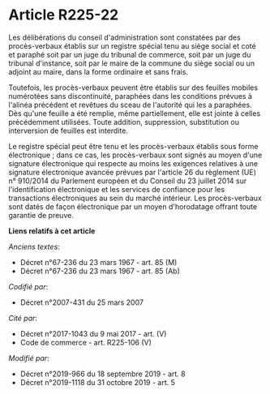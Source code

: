 # Article R225-22

Les délibérations du conseil d'administration sont constatées par des procès-verbaux établis sur un registre spécial tenu au
siège social et coté et paraphé soit par un juge du tribunal de commerce, soit par un juge du tribunal d'instance, soit par
le maire de la commune du siège social ou un adjoint au maire, dans la forme ordinaire et sans frais.

Toutefois, les procès-verbaux peuvent être établis sur des feuilles mobiles numérotées sans discontinuité, paraphées dans les
conditions prévues à l'alinéa précédent et revêtues du sceau de l'autorité qui les a paraphées. Dès qu'une feuille a été
remplie, même partiellement, elle est jointe à celles précédemment utilisées. Toute addition, suppression, substitution ou
interversion de feuilles est interdite.

Le registre spécial peut être tenu et les procès-verbaux établis sous forme électronique ; dans ce cas, les procès-verbaux
sont signés au moyen d'une signature électronique qui respecte au moins les exigences relatives à une signature électronique
avancée prévues par l'article 26 du règlement (UE) n° 910/2014 du Parlement européen et du Conseil du 23 juillet 2014 sur
l'identification électronique et les services de confiance pour les transactions électroniques au sein du marché intérieur.
Les procès-verbaux sont datés de façon électronique par un moyen d'horodatage offrant toute garantie de preuve.

**Liens relatifs à cet article**

_Anciens textes_:

  - Décret n°67-236 du 23 mars 1967 - art. 85 (M)
  - Décret n°67-236 du 23 mars 1967 - art. 85 (Ab)

_Codifié par_:

  - Décret n°2007-431 du 25 mars 2007

_Cité par_:

  - Décret n°2017-1043 du 9 mai 2017 - art. (V)
  - Code de commerce - art. R225-106 (V)

_Modifié par_:

  - Décret n°2019-966 du 18 septembre 2019 - art. 8
  - Décret n°2019-1118 du 31 octobre 2019 - art. 5
